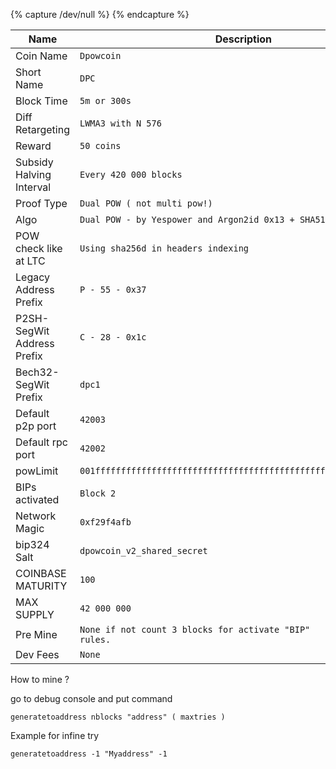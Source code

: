 {% capture /dev/null %}
{% endcapture %}

| Name | Description |
|-----------------------------|--------------------------------------------|
| Coin Name                   | <code>Dpowcoin</code> |
| Short Name                  | <code>DPC</code> |
| Block Time                  | <code>5m or 300s</code> |
| Diff Retargeting            | <code>LWMA3 with N 576</code> |
| Reward                      | <code>50 coins</code> |
| Subsidy Halving Interval    | <code>Every 420 000 blocks</code> |
| Proof Type                  | <code>Dual POW ( not multi pow!)</code> |
| Algo                        | <code>Dual POW - by Yespower and  Argon2id 0x13 + SHA512</code> |
| POW check like at LTC       | <code>Using sha256d in headers indexing</code>
| Legacy Address Prefix       | <code>P - 55 - 0x37 </code> |
| P2SH-SegWit Address Prefix  | <code>C - 28 - 0x1c </code> |
| Bech32-SegWit Prefix        | <code>dpc1</code> |
| Default p2p port            | <code>42003</code> |
| Default rpc port            | <code>42002</code> |
| powLimit                    | <code>001fffffffffffffffffffffffffffffffffffffffffffffffffffffffffffff</code> |
| BIPs activated              | <code>Block 2<code>|
| Network Magic               | <code>0xf29f4afb</code> |
| bip324 Salt                 | <code>dpowcoin_v2_shared_secret</code> |
| COINBASE MATURITY           | <code>100</code> |
| MAX SUPPLY                  | <code>42 000 000</code> |
| Pre Mine                    | <code>None if not count 3 blocks for activate "BIP" rules.</code> |
| Dev Fees                    | <code>None </code> |

How to mine ?

go to debug console and put command

<code>generatetoaddress nblocks "address" ( maxtries )</code>

Example for infine try

<code>generatetoaddress -1 "Myaddress" -1</code>